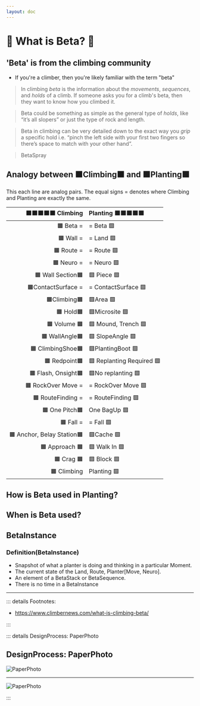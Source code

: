 ```yaml
---
layout: doc
---
```




# 🔷 What is Beta? 🔷

## 'Beta' is from the climbing community

- If you're a climber, then you're likely familiar with the term "beta"

> In climbing _beta_ is the information about the _movements_, _sequences_, and _holds_ of a climb. If someone asks you for a climb's beta, then they want to know how you climbed it.

> Beta could be something as simple as the general type of _holds_, like “it’s all slopers” or just the type of rock and length.

> Beta in climbing can be very detailed down to the exact way you _grip_ a specific hold i.e. “pinch the left side with your first two fingers so there’s space to match with your other hand”.

> BetaSpray

## Analogy between 🟧Climbing🟧 and 🟩Planting🟩

This each line are analog pairs. The equal signs = denotes where Climbing and Planting are exactly the same.

|        🟧🟧🟧🟧🟧 Climbing | Planting 🟩🟩🟩🟩🟩 |
| -------------------------: | :------------------ |
|                  🟧 Beta = | = Beta 🟩           |
|                  🟧 Wall = | = Land 🟩           |
|                 🟧 Route = | = Route 🟩          |
|                 🟧 Neuro = | = Neuro 🟩          |
|          🟧 Wall Section🟧 | 🟩 Piece 🟩         |
|         🟧ContactSurface = | = ContactSurface 🟩 |
|               🟧Climbing🟧 | 🟩Area 🟩           |
|                  🟧 Hold🟧 | 🟩Microsite 🟩      |
|               🟧 Volume 🟧 | 🟩 Mound, Trench 🟩 |
|             🟧 WallAngle🟧 | 🟩 SlopeAngle 🟩    |
|          🟧 ClimbingShoe🟧 | 🟩PlantingBoot 🟩   |
|              🟧 Redpoint🟧 | 🟩 Replanting Required 🟩       |
|        🟧 Flash, Onsight🟧 | 🟩No replanting 🟩  |
|         🟧 RockOver Move = | = RockOver Move 🟩  |
|          🟧 RouteFinding = | = RouteFinding 🟩   |
|             🟧 One Pitch🟧 | One BagUp 🟩        |
|                  🟧 Fall = | = Fall 🟩           |
| 🟧 Anchor, Belay Station🟧 | 🟩Cache 🟩          |
|             🟧 Approach 🟧 | 🟩 Walk In 🟩       |
|                 🟧 Crag 🟧 | 🟩 Block 🟩         |
|                🟧 Climbing | Planting 🟩         |


## How is Beta used in Planting?

## When is Beta used?

## BetaInstance

### Definition(BetaInstance)

- Snapshot of what a planter is doing and thinking in a particular Moment.
- The current state of the Land, Route, Planter[Move, Neuro].
- An element of a BetaStack or BetaSequence.
- There is no time in a BetaInstance

---

::: details Footnotes:

- https://www.climbernews.com/what-is-climbing-beta/

:::

::: details DesignProcess: PaperPhoto

## DesignProcess: PaperPhoto

![PaperPhoto](/Paper_BetaQuote.jpg)

---

![PaperPhoto](/Paper_BetaQuote2.jpg)

:::
